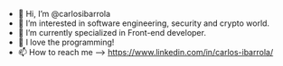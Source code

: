 - 👋 Hi, I’m @carlosibarrola
- 👀 I’m interested in software engineering, security and crypto world.
- 🌱 I’m currently specialized in Front-end developer.
- 💞️ I love the programming!
- 📫 How to reach me --> https://www.linkedin.com/in/carlos-ibarrola/

<!---
carlosibarrola/carlosibarrola is a ✨ special ✨ repository because its `README.md` (this file) appears on your GitHub profile.
You can click the Preview link to take a look at your changes.
--->
